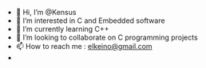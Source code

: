 - 👋 Hi, I’m @Kensus
- 👀 I’m interested in C and Embedded software
- 🌱 I’m currently learning C++
- 💞️ I’m looking to collaborate on C programming projects
- 📫 How to reach me : elkeino@gmail.com
- 
